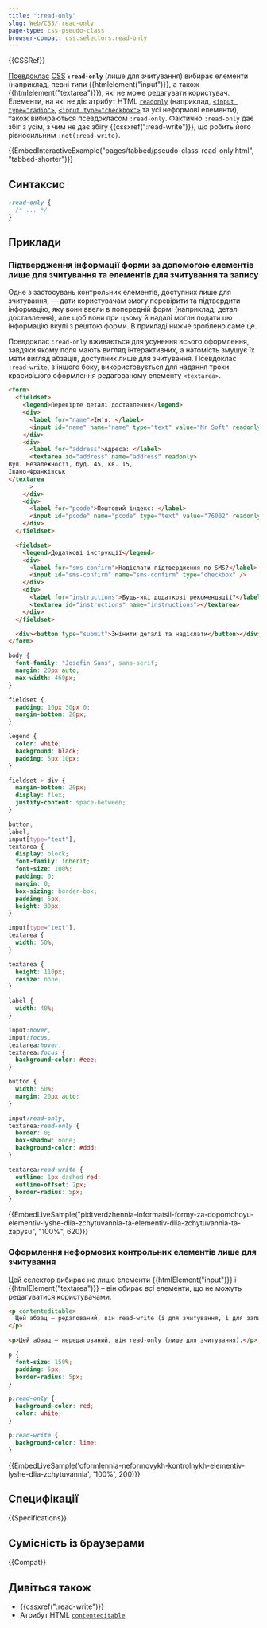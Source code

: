 ```yaml
---
title: ":read-only"
slug: Web/CSS/:read-only
page-type: css-pseudo-class
browser-compat: css.selectors.read-only
---
```


{{CSSRef}}

[Псевдоклас](/uk/docs/Web/CSS/Pseudo-classes) [CSS](/uk/docs/Web/CSS) **`:read-only`** (лише для зчитування) вибирає елементи (наприклад, певні типи {{htmlelement("input")}}, а також {{htmlelement("textarea")}}), які не може редагувати користувач. Елементи, на які не діє атрибут HTML [`readonly`](/uk/docs/Web/HTML/Attributes/readonly) (наприклад, [`<input type="radio">`](/uk/docs/Web/HTML/Element/input/radio), [`<input type="checkbox">`](/uk/docs/Web/HTML/Element/input/checkbox) та усі неформові елементи), також вибираються псевдокласом `:read-only`. Фактично `:read-only` дає збіг з усім, з чим не дає збігу {{cssxref(":read-write")}}, що робить його рівносильним `:not(:read-write)`.

{{EmbedInteractiveExample("pages/tabbed/pseudo-class-read-only.html", "tabbed-shorter")}}

## Синтаксис

```css
:read-only {
  /* ... */
}
```

## Приклади

### Підтвердження інформації форми за допомогою елементів лише для зчитування та елементів для зчитування та запису

Одне з застосувань контрольних елементів, доступних лише для зчитування, — дати користувачам змогу перевірити та підтвердити інформацію, яку вони ввели в попередній формі (наприклад, деталі доставлення), але щоб вони при цьому й надалі могли подати цю інформацію вкупі з рештою форми. В прикладі нижче зроблено саме це.

Псевдоклас `:read-only` вживається для усунення всього оформлення, завдяки якому поля мають вигляд інтерактивних, а натомість змушує їх мати вигляд абзаців, доступних лише для зчитування. Псевдоклас `:read-write`, з іншого боку, використовується для надання трохи красивішого оформлення редагованому елементу `<textarea>`.

```html hidden
<form>
  <fieldset>
    <legend>Перевірте деталі доставлення</legend>
    <div>
      <label for="name">Ім'я: </label>
      <input id="name" name="name" type="text" value="Mr Soft" readonly />
    </div>
    <div>
      <label for="address">Адреса: </label>
      <textarea id="address" name="address" readonly>
Вул. Незалежності, буд. 45, кв. 15,
Івано-Франківськ
</textarea
      >
    </div>
    <div>
      <label for="pcode">Поштовий індекс: </label>
      <input id="pcode" name="pcode" type="text" value="76002" readonly />
    </div>
  </fieldset>

  <fieldset>
    <legend>Додаткові інструкції</legend>
    <div>
      <label for="sms-confirm">Надіслати підтвердження по SMS?</label>
      <input id="sms-confirm" name="sms-confirm" type="checkbox" />
    </div>
    <div>
      <label for="instructions">Будь-які додаткові рекомендації?</label>
      <textarea id="instructions" name="instructions"></textarea>
    </div>
  </fieldset>

  <div><button type="submit">Змінити деталі та надіслати</button></div>
</form>
```

```css hidden
body {
  font-family: "Josefin Sans", sans-serif;
  margin: 20px auto;
  max-width: 460px;
}

fieldset {
  padding: 10px 30px 0;
  margin-bottom: 20px;
}

legend {
  color: white;
  background: black;
  padding: 5px 10px;
}

fieldset > div {
  margin-bottom: 20px;
  display: flex;
  justify-content: space-between;
}

button,
label,
input[type="text"],
textarea {
  display: block;
  font-family: inherit;
  font-size: 100%;
  padding: 0;
  margin: 0;
  box-sizing: border-box;
  padding: 5px;
  height: 30px;
}

input[type="text"],
textarea {
  width: 50%;
}

textarea {
  height: 110px;
  resize: none;
}

label {
  width: 40%;
}

input:hover,
input:focus,
textarea:hover,
textarea:focus {
  background-color: #eee;
}

button {
  width: 60%;
  margin: 20px auto;
}
```

```css
input:read-only,
textarea:read-only {
  border: 0;
  box-shadow: none;
  background-color: #ddd;
}

textarea:read-write {
  outline: 1px dashed red;
  outline-offset: 2px;
  border-radius: 5px;
}
```

{{EmbedLiveSample("pidtverdzhennia-informatsii-formy-za-dopomohoyu-elementiv-lyshe-dlia-zchytuvannia-ta-elementiv-dlia-zchytuvannia-ta-zapysu", "100%", 620)}}

### Оформлення неформових контрольних елементів лише для зчитування

Цей селектор вибирає не лише елементи {{htmlElement("input")}} і {{htmlElement("textarea")}} – він обирає _всі_ елементи, що не можуть редагуватися користувачами.

```html
<p contenteditable>
  Цей абзац – редагований, він read-write (і для зчитування, і для запису).
</p>

<p>Цей абзац – нередагований, він read-only (лише для зчитування).</p>
```

```css
p {
  font-size: 150%;
  padding: 5px;
  border-radius: 5px;
}

p:read-only {
  background-color: red;
  color: white;
}

p:read-write {
  background-color: lime;
}
```

{{EmbedLiveSample('oformlennia-neformovykh-kontrolnykh-elementiv-lyshe-dlia-zchytuvannia', '100%', 200)}}

## Специфікації

{{Specifications}}

## Сумісність із браузерами

{{Compat}}

## Дивіться також

- {{cssxref(":read-write")}}
- Атрибут HTML [`contenteditable`](/uk/docs/Web/HTML/Global_attributes#contenteditable)
